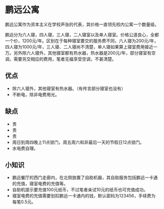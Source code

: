 # 鹏远公寓

鹏远公寓作为资本主义在学校声张的代表，其价格一直领先校内公寓一个数量级。

鹏远分为六人寝，四人寝，三人寝，二人寝室以及单人寝室。价格公道良心，全都一个价，1200元/年。区别在于每种寝室要交的服务费不同，六人寝为200元/年，四人寝为1000元/年，三人寝、二人寝尚不清楚，单人寝如果算上寝室费用接近一万。另外除六人寝外，其他寝室都有热水器，热水器是200元/年，部分寝室有空调，需要另交相应的费用，笔者无福享受空调，不甚清楚。

## 优点

* 除六人寝外，其他寝室有热水器。（有传言部分寝室也没有）
* 不断电，除非电费用光。

## 缺点

* 贵
* 贵
* 贵
* 周日到周四晚上11点锁门，周五周六和非最后一天的节假日12点锁门。
* 水电费自理。

## 小知识

* 鹏远餐厅的西门走廊内，在北侧放置了自助机器，其自助服务包括鹏远一卡通的充值，寝室电费的充值等。
* 自助机提示要充值100元纸币，不过笔者亲试10元的纸币也可充值成功。
* 寝室电费的充值需要划扣鹏远一卡通内的钱，默认密码为123456，手续费为每笔0.5元。

[^1]: 其实一个寝室的所有人交的总费用大概在八千到一万元左右。

